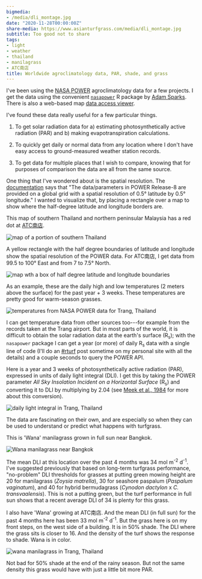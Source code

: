 ```yaml
---
bigmedia:
- /media/dli_montage.jpg
date: "2020-11-28T00:00:00Z"
share-media: https://www.asianturfgrass.com/media/dli_montage.jpg
subtitle: Too good not to share
tags:
- light
- weather
- thailand
- manilagrass
- ATC南店
title: Worldwide agroclimatology data, PAR, shade, and grass
---
```


I've been using the [NASA POWER](https://power.larc.nasa.gov/) agroclimatology data for a few projects. I get the data using the convenient [`nasapower`](https://cran.r-project.org/web/packages/nasapower/index.html) R package by [Adam Sparks](https://twitter.com/adamhsparks). There is also a web-based map [data access viewer](https://power.larc.nasa.gov/data-access-viewer/).

I've found these data really useful for a few particular things.

1. To get solar radiation data for a) estimating photosynthetically active radiation (PAR) and b) making evapotranspiration calculations.

2. To quickly get daily or normal data from any location where I don't have easy access to ground-measured weather station records.

3. To get data for multiple places that I wish to compare, knowing that for purposes of comparison the data are all from the same source.

One thing that I've wondered about is the spatial resolution. The [documentation](https://power.larc.nasa.gov/docs/methodology/) says that "The data/parameters in POWER Release-8 are provided on a global grid with a spatial resolution of 0.5° latitude by 0.5° longitude." I wanted to visualize that, by placing a rectangle over a map to show where the half-degree latitude and longitude borders are.

This map of southern Thailand and northern peninsular Malaysia has a red dot at [ATC南店](https://twitter.com/hashtag/ATC%E5%8D%97%E5%BA%97?src=hashtag_click). 

![map of a portion of southern Thailand](/media/ytk_map1.png)

A yellow rectangle with the half degree boundaries of latitude and longitude show the spatial resolution of the POWER data. For ATC南店, I get data from 99.5 to 100° East and from 7 to 7.5° North.

![map wth a box of half degree latitude and longitude boundaries](/media/ytk_map2.png)

As an example, these are the daily high and low temperatures (2 meters above the surface) for the past year + 3 weeks. These temperatures are pretty good for warm-season grasses.

![temperatures from NASA POWER data for Trang, Thailand](/media/temperatures_last_year.png)

I can get temperature data from other sources too---for example from the records taken at the Trang airport. But in most parts of the world, it is difficult to obtain the solar radiation data at the earth's surface (R<sub>s</sub>); with the `nasapower` package I can get a year (or more) of daily R<sub>s</sub> data with a single line of code (I'll do an [#rturf](https://www.micahwoods.com/category/rturf/) post sometime on my personal site with all the details) and a couple seconds to query the POWER API. 

Here is a year and 3 weeks of photosynthetically active radiation (PAR), expressed in units of daily light integral (DLI). I get this by taking the POWER parameter *All Sky Insolation Incident on a Horizontal Surface* (R<sub>s</sub>) and converting it to DLI by multiplying by 2.04 (see [Meek et al., 1984]( https://doi.org/10.2134/agronj1984.00021962007600060018x) for more about this conversion).

![daily light integral in Trang, Thailand](/media/dli_last_year.png)

The data are fascinating on their own, and are especially so when they can be used to understand or predict what happens with turfgrass.

This is 'Wana' manilagrass grown in full sun near Bangkok. 

![Wana manilagrass near Bangkok](/media/wana_sun.jpg)

The mean DLI at this location over the past 4 months was 34 mol m<sup>-2</sup> d<sup>-1</sup>. I've suggested previously that based on long-term turfgrass performance, "no-problem" DLI thresholds for grasses at putting green mowing height are 20 for manilagrass (*Zoysia matrella*), 30 for seashore paspalum (*Paspalum vaginatum*), and 40 for hybrid bermudagrass (*Cynodon dactylon* x *C. transvaalensis*). This is not a putting green, but the turf performance in full sun shows that a recent average DLI of 34 is plenty for this grass.

I also have 'Wana' growing at ATC南店. And the mean DLI (in full sun) for the past 4 months here has been 33 mol m<sup>-2</sup> d<sup>-1</sup>. But the grass here is on my front steps, on the west side of a building. It is in 50% shade. The DLI where the grass sits is closer to 16. And the density of the turf shows the response to shade. Wana is in color.

![wana manilagrass in Trang, Thailand](/media/wana_50_percent_shade.jpg)

Not bad for 50% shade at the end of the rainy season. But not the same density this grass would have with just a little bit more PAR.





